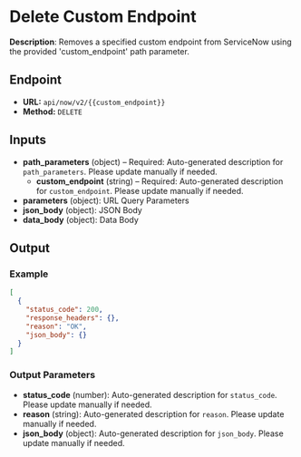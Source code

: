 # Delete Custom Endpoint

**Description**: Removes a specified custom endpoint from ServiceNow using the provided 'custom_endpoint' path parameter.

## Endpoint

- **URL:** `api/now/v2/{{custom_endpoint}}`
- **Method:** `DELETE`
## Inputs

- **path_parameters** (object) – Required: Auto-generated description for `path_parameters`. Please update manually if needed.
  - **custom_endpoint** (string) – Required: Auto-generated description for `custom_endpoint`. Please update manually if needed.
- **parameters** (object): URL Query Parameters
- **json_body** (object): JSON Body
- **data_body** (object): Data Body
## Output

### Example

```json
[
  {
    "status_code": 200,
    "response_headers": {},
    "reason": "OK",
    "json_body": {}
  }
]
```
### Output Parameters

- **status_code** (number): Auto-generated description for `status_code`. Please update manually if needed.
- **reason** (string): Auto-generated description for `reason`. Please update manually if needed.
- **json_body** (object): Auto-generated description for `json_body`. Please update manually if needed.